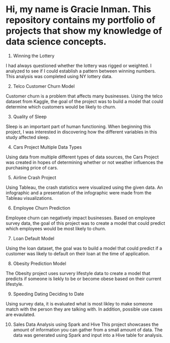 
# Hi, my name is Gracie Inman. This repository contains my portfolio of projects that show my knowledge of data science concepts. 

1.	Winning the Lottery
   
I had always questioned whether the lottery was rigged or weighted. I analyzed to see if I could establish a pattern between winning numbers. This analysis was completed using NY lottery data.

2.	Telco Customer Churn Model

Customer churn is a problem that affects many businesses. Using the telco dataset from Kaggle, the goal of the project was to build a model that could determine which customers would be likely to churn.

3.	Quality of Sleep
   
Sleep is an important part of human functioning. When beginning this project, I was interested in discovering how the different variables in this study affected sleep.

4.	Cars Project Multiple Data Types
   
Using data from multiple different types of data sources, the Cars Project was created in hopes of determining whether or not weather influences the purchasing price of cars.

5.	Airline Crash Project
    
Using Tableau, the crash statistics were visualized using the given data. An infographic and a presentation of the infographic were made from the Tableau visualizations.

6.	Employee Churn Prediction
    
Employee churn can negatively impact businesses. Based on employee survey data, the goal of this project was to create a model that could predict which employees would be most likely to churn.

7.	Loan Default Model

Using the loan dataset, the goal was to build a model that could predict if a customer was likely to default on their loan at the time of application.

8.	Obesity Prediction Model
    
The Obesity project uses survery lifestyle data to create a model that predicts if someone is liekly to be or become obese based on their current lifestyle.

9. Speeding Dating Deciding to Date
   

Using survey data, it is evaluated what is most likley to make someone match with the person they are talking with. In addition, possible use cases are evaulated.

10. Sales Data Analysis using Spark and Hive
This project showcases the amount of information you can gather from a small amount of data. The data was generated using Spark and input into a Hive table for analysis.
    


